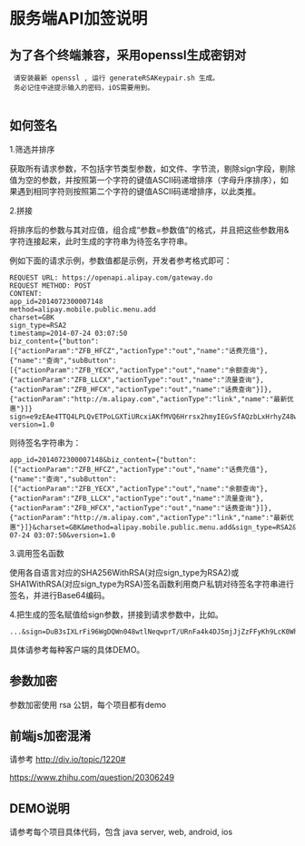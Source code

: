 # 服务端API加签说明

## 为了各个终端兼容，采用openssl生成密钥对

```
 请安装最新 openssl , 运行 generateRSAKeypair.sh 生成。
 务必记住中途提示输入的密码，iOS需要用到。
	
```


## 如何签名

1.筛选并排序

获取所有请求参数，不包括字节类型参数，如文件、字节流，剔除sign字段，剔除值为空的参数，并按照第一个字符的键值ASCII码递增排序（字母升序排序），如果遇到相同字符则按照第二个字符的键值ASCII码递增排序，以此类推。

2.拼接

将排序后的参数与其对应值，组合成“参数=参数值”的格式，并且把这些参数用&字符连接起来，此时生成的字符串为待签名字符串。

例如下面的请求示例，参数值都是示例，开发者参考格式即可：

```
REQUEST URL: https://openapi.alipay.com/gateway.do
REQUEST METHOD: POST
CONTENT:
app_id=2014072300007148
method=alipay.mobile.public.menu.add
charset=GBK
sign_type=RSA2
timestamp=2014-07-24 03:07:50
biz_content={"button":[{"actionParam":"ZFB_HFCZ","actionType":"out","name":"话费充值"},{"name":"查询","subButton":[{"actionParam":"ZFB_YECX","actionType":"out","name":"余额查询"},{"actionParam":"ZFB_LLCX","actionType":"out","name":"流量查询"},{"actionParam":"ZFB_HFCX","actionType":"out","name":"话费查询"}]},{"actionParam":"http://m.alipay.com","actionType":"link","name":"最新优惠"}]}
sign=e9zEAe4TTQ4LPLQvETPoLGXTiURcxiAKfMVQ6Hrrsx2hmyIEGvSfAQzbLxHrhyZ48wOJXTsD4FPnt+YGdK57+fP1BCbf9rIVycfjhYCqlFhbTu9pFnZgT55W+xbAFb9y7vL0MyAxwXUXvZtQVqEwW7pURtKilbcBTEW7TAxzgro=
version=1.0
```
则待签名字符串为：

```
app_id=2014072300007148&biz_content={"button":[{"actionParam":"ZFB_HFCZ","actionType":"out","name":"话费充值"},{"name":"查询","subButton":[{"actionParam":"ZFB_YECX","actionType":"out","name":"余额查询"},{"actionParam":"ZFB_LLCX","actionType":"out","name":"流量查询"},{"actionParam":"ZFB_HFCX","actionType":"out","name":"话费查询"}]},{"actionParam":"http://m.alipay.com","actionType":"link","name":"最新优惠"}]}&charset=GBK&method=alipay.mobile.public.menu.add&sign_type=RSA2&timestamp=2014-07-24 03:07:50&version=1.0
```
3.调用签名函数

使用各自语言对应的SHA256WithRSA(对应sign_type为RSA2)或SHA1WithRSA(对应sign_type为RSA)签名函数利用商户私钥对待签名字符串进行签名，并进行Base64编码。

4.把生成的签名赋值给sign参数，拼接到请求参数中，比如。

```
...&sign=DuB3sIXLrFi96WgDQWn048wtlNeqwprT/URnFa4k4DJSmjJjZzFFyKh9LcK0WhSRmvP0k3duFrMVpZMy/q5CYULnl2cIXBdlH4rD6EmCGxMdWcTUTp2I1Z4mHt4+RMyIEU64Xd9nLmId3A4G3xX8dgJek5vaKVoX6BXPMeCz0gI=
```

具体请参考每种客户端的具体DEMO。

## 参数加密
参数加密使用 rsa 公钥，每个项目都有demo

## 前端js加密混淆 
请参考 
http://div.io/topic/1220#

https://www.zhihu.com/question/20306249

## DEMO说明
请参考每个项目具体代码，包含 java server,  web,  android, ios



